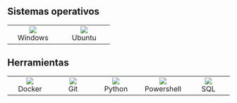 ## Sistemas operativos

<table>
  <tr>
    <td align="center" width="100">
  <a href="https://skillicons.dev">
    <img src="https://skillicons.dev/icons?i=windows" />
  </a>
<br>Windows
    </td>
    <td align="center" width="100">
  <a href="https://skillicons.dev">
    <img src="https://skillicons.dev/icons?i=ubuntu" />
  </a>
<br>Ubuntu
    </td>
  </tr>
</table>

## Herramientas

<table>
  <tr>
    <td align="center" width="100">
  <a href="https://skillicons.dev">
    <img src="https://skillicons.dev/icons?i=docker" />
  </a>
<br>Docker
    </td>
    <td align="center" width="100">
  <a href="https://skillicons.dev">
    <img src="https://skillicons.dev/icons?i=git" />
  </a>
<br>Git
    </td>
    <td align="center" width="100">
  <a href="https://skillicons.dev">
    <img src="https://skillicons.dev/icons?i=python" />
  </a>
<br>Python
    </td>
    <td align="center" width="100">
  <a href="https://skillicons.dev">
    <img src="https://skillicons.dev/icons?i=powershell" />
  </a>
<br>Powershell
    </td>
    <td align="center" width="100">
  <a href="https://skillicons.dev">
    <img src="https://skillicons.dev/icons?i=sql" />
  </a>
<br>SQL
    </td>
  </tr>
</table>
